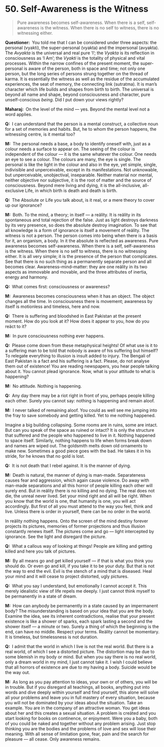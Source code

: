 # 50. Self-Awareness is the Witness

>Pure awareness becomes self-awareness. When there is a self, self-awareness is the witness. When there is no self to witness, there is no witnessing either.

**Questioner:**&ensp;You told me that I can be considered under three aspects: the personal (<span data-tippy-content="Person, the outer self.">vyakti</span>), the super-personal (<span data-tippy-content="Manifest matter, the evolved nature. Opposite is <em>avyakta</em>.">vyakta</span>) and the impersonal (<span data-tippy-content="Unmanifest. Opposite is <em>vyakta</em>.">avyakta</span>). The *Avyakta* is the universal and real pure ‘I’; the *Vyakta* is its reflection in consciousness as ‘I Am’; the *Vyakti* is the totality of physical and vital processes. Within the narrow confines of the present moment, the super-personal is aware of the person, both in space and time; not only one person, but the long series of persons strung together on the thread of <span data-tippy-content="Action or “the fruits of action”. <em>Karma</em> is of three kinds: <em>sanchita</em> (accumulated from previous births), <em>prarabdha</em> (portion of the past <em>karma</em> to be worked out in the present life) and <em>agami</em> (the current <em>karma</em> the result of which will fructify in future).">karma</span>. It is essentially the witness as well as the residue of the accumulated experiences, the seat of memory, the connecting link (<span data-tippy-content="The connecting link between all beings. The string-like supporter of the manifested worlds, hence the pure consciousness which is the substratum of all beings. <em>Maharaj</em> uses the word for the accumulated <em>karma</em> from life to life.">sutratma</span>). It is man’s character which life builds and shapes from birth to birth. The universal is beyond all name and shape, beyond consciousness and character, pure unself-conscious *being*. Did I put down your views rightly?

**Maharaj:**&ensp;On the level of the mind — yes. Beyond the mental level not a word applies.

**Q:**&ensp;I can understand that the person is a mental construct, a collective noun for a set of memories and habits. But, he to whom the person happens, the witnessing centre, is it mental too?

**M:**&ensp;The personal needs a base, a body to identify oneself with, just as a colour needs a surface to appear on. The seeing of the colour is independent of the colour — it is the same whatever the colour. One needs an eye to see a colour. The colours are many, the eye is single. The personal is like the light in the colour and also in the eye, yet simple, single, indivisible and unperceivable, except in its manifestations. Not unknowable, but unperceivable, unobjectival, inseparable. Neither material nor mental, neither objective nor subjective, it is the root of matter and the source of consciousness. Beyond mere living and dying, it is the all-inclusive, all-exclusive Life, in which birth is death and death is birth.

**Q:**&ensp;The Absolute or Life you talk about, is it real, or a mere theory to cover up our ignorance?

**M:**&ensp;Both. To the mind, a theory; in itself — a reälity. It is reälity in its spontaneous and total rejection of the false. Just as light destroys darkness by its very presence, so does the absolute destroy imagination. To see that all knowledge is a form of ignorance is itself a movement of reälity. The witness is not a person. The person comes into being when there is a basis for it, an organism, a body. In it the absolute is reflected as awareness. Pure awareness becomes self-awareness. When there is a self, self-awareness is the witness. When there is no self to witness, there is no witnessing either. It is all very simple; it is the presence of the person that complicates. See that there is no such thing as a permanently separate person and all becomes clear. Awareness–mind–matter: they are one reälity in its two aspects as immovable and movable, and the three attributes of inertia, energy and harmony.

**Q:**&ensp;What comes first: consciousness or awareness?

**M:**&ensp;Awareness becomes consciousness when it has an object. The object changes all the time. In consciousness there is movement; awareness by itself is motionless and timeless, here and now.

**Q:**&ensp;There is suffering and bloodshed in East Pakistan at the present moment. How do you look at it? How does it appear to you, how do you reäct to it?

**M:**&ensp;In pure consciousness nothing ever happens.

**Q:**&ensp;Please come down from these metaphysical heights! Of what use is it to a suffering man to be told that nobody is aware of his suffering but himself? To relegate everything to illusion is insult added to injury. The Bengali of East Pakistan is a fact and his suffering is a fact. Please, do not analyse them out of existence! You are reading newspapers, you hear people talking about it. You cannot plead ignorance. Now, what is your attitude to what is happening?

**M:**&ensp;No attitude. Nothing is happening.

**Q:**&ensp;Any day there may be a riot right in front of you, perhaps people killing each other. Surely you cannot say: nothing is happening and remain aloof.

**M:**&ensp;I never talked of remaining aloof. You could as well see me jumping into the fray to save somebody and getting killed. Yet to me nothing happened. 

Imagine a big building collapsing. Some rooms are in ruins, some are intact. But can you speak of the space as ruined or intact? It is only the structure that suffered and the people who happened to live in it. Nothing happened to space itself. Similarly, nothing happens to life when forms break down and names are wiped out. The goldsmith melts down old ornaments to make new. Sometimes a good piece goes with the bad. He takes it in his stride, for he knows that no gold is lost.

**Q:**&ensp;It is not death that I rebel against. It is the manner of dying.

**M:**&ensp;Death is natural, the manner of dying is man-made. Separateness causes fear and aggression, which again cause violence. Do away with man-made separations and all this horror of people killing each other will surely end. But in reälity there is no killing and no dying. The real does not die, the unreal never lived. Set your mind right and all will be right. When you know that the world is one, that humanity is one, you will act accordingly. But first of all you must attend to the way you feel, think and live. Unless there is order in yourself, there can be no order in the world. 

In reälity nothing happens. Onto the screen of the mind destiny forever projects its pictures, memories of former projections and thus illusion constantly renews itself. The pictures come and go — light intercepted by ignorance. See the light and disregard the picture.

**Q:**&ensp;What a callous way of looking at things! People are killing and getting killed and here you talk of pictures.

**M:**&ensp;By all means go and get killed yourself — if that is what you think you should do. Or even go and kill, if you take it to be your duty. But that is not the way to end the evil. Evil is the stench of a mind that is diseased. Heal your mind and it will cease to project distorted, ugly pictures.

**Q:**&ensp;What you say I understand, but emotionally I cannot accept it. This merely idealistic view of life repels me deeply. I just cannot think myself to be permanently in a state of dream.

**M:**&ensp;How can anybody be permanently in a state caused by an impermanent body? The misunderstanding is based on your idea that you are the body. Examine the idea, see its inherent contradictions, realise that your present existence is like a shower of sparks, each spark lasting a second and the shower itself — a minute or two. Surely a thing of which the beginning is the end, can have no middle. Respect your terms. Reälity cannot be momentary. It is timeless, but timelessness is not duration.

**Q:**&ensp;I admit that the world in which I live is not the real world. But there is a real world, of which I see a distorted picture. The distortion may be due to some blemish in my body or mind. But when you say there is no real world, only a dream world in my mind, I just cannot take it. I wish I could believe that all horrors of existence are due to my having a body. Suicide would be the way out.

**M:**&ensp;As long as you pay attention to ideas, your own or of others, you will be in trouble. But if you disregard all teachings, all books, anything put into words and dive deeply within yourself and find yourself, this alone will solve all your problems and leave you in full mastery of every situation, because you will not be dominated by your ideas about the situation. Take an example. You are in the company of an attractive woman. You get ideas about her and this creates a sexual situation. A problem is creäted and you start looking for books on continence, or enjoyment. Were you a baby, both of you could be naked and together without any problem arising. Just stop thinking you are the bodies and the problems of love and sex will lose their meaning. With all sense of limitation gone, fear, pain and the search for pleasure — all cease. Only awareness remains.

<script>
export default {
  props: ["slot-key"],
  mounted () {
    tippy("[data-tippy-content]", {allowHTML: true});
  }
}
</script>